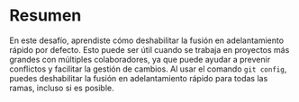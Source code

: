 # Resumen

En este desafío, aprendiste cómo deshabilitar la fusión en adelantamiento rápido por defecto. Esto puede ser útil cuando se trabaja en proyectos más grandes con múltiples colaboradores, ya que puede ayudar a prevenir conflictos y facilitar la gestión de cambios. Al usar el comando `git config`, puedes deshabilitar la fusión en adelantamiento rápido para todas las ramas, incluso si es posible.

